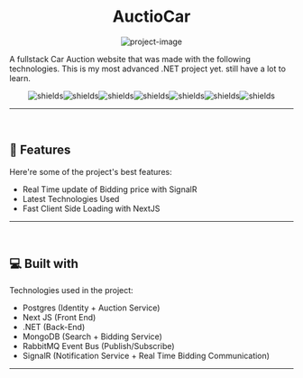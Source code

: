 <h1 align="center" id="title">AuctioCar</h1>

<p align="center"><img src="https://socialify.git.ci/ahaque98/AuctioCar/image?font=Source%20Code%20Pro&amp;language=1&amp;logo=https%3A%2F%2Favatars.githubusercontent.com%2Fu%2F65084644%3Fv%3D4&amp;name=1&amp;owner=1&amp;pattern=Circuit%20Board&amp;theme=Light" alt="project-image"></p>

<p id="description">A fullstack Car Auction website that was made with the following technologies. This is my most advanced .NET project yet. still have a lot to learn.</p>

<p align="center"><img src="https://img.shields.io/badge/.NET-5C2D91?style=for-the-badge&amp;logo=.net&amp;logoColor=white" alt="shields"><img src="https://img.shields.io/badge/Next-black?style=for-the-badge&amp;logo=next.js&amp;logoColor=white" alt="shields"><img src="https://img.shields.io/badge/tailwindcss-%2338B2AC.svg?style=for-the-badge&amp;logo=tailwind-css&amp;logoColor=white" alt="shields"><img src="https://img.shields.io/badge/postgres-%23316192.svg?style=for-the-badge&amp;logo=postgresql&amp;logoColor=white" alt="shields"><img src="https://img.shields.io/badge/MongoDB-%234ea94b.svg?style=for-the-badge&amp;logo=mongodb&amp;logoColor=white" alt="shields"><img src="https://img.shields.io/badge/docker-%230db7ed.svg?style=for-the-badge&amp;logo=docker&amp;logoColor=white" alt="shields"><img src="https://img.shields.io/badge/Rabbitmq-FF6600?style=for-the-badge&amp;logo=rabbitmq&amp;logoColor=white" alt="shields"></p>

<hr/>
<br/>
  
  
<h2>🧐 Features</h2>

Here're some of the project's best features:

*   Real Time update of Bidding price with SignalR
*   Latest Technologies Used
*   Fast Client Side Loading with NextJS

<hr/>
<br/>

  
  
<h2>💻 Built with</h2>

Technologies used in the project:

*   Postgres (Identity + Auction Service)
*   Next JS (Front End)
*   .NET (Back-End)
*   MongoDB (Search + Bidding Service)
*   RabbitMQ Event Bus (Publish/Subscribe)
*   SignalR (Notification Service + Real Time Bidding Communication)

<hr/>
